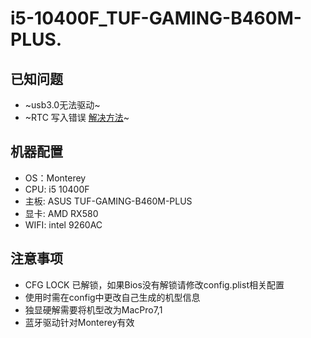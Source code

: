 # i5-10400F_TUF-GAMING-B460M-PLUS. 
## 已知问题  
- ~usb3.0无法驱动~
- ~RTC 写入错误 [解决方法](https://dortania.github.io/OpenCore-Post-Install/misc/rtc.html)~
## 机器配置
- OS：Monterey
- CPU: i5 10400F  
- 主板: ASUS TUF-GAMING-B460M-PLUS  
- 显卡: AMD RX580  
- WIFI: intel 9260AC
## 注意事项
- CFG LOCK 已解锁，如果Bios没有解锁请修改config.plist相关配置
- 使用时需在config中更改自己生成的机型信息
- 独显硬解需要将机型改为MacPro7,1
- 蓝牙驱动针对Monterey有效
